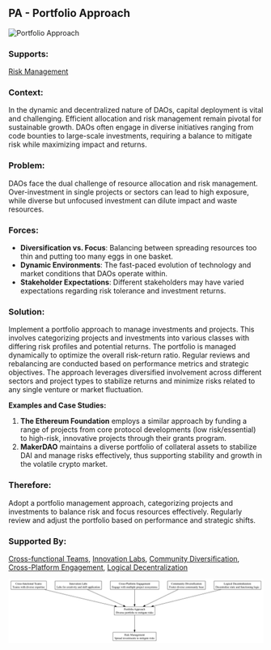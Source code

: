 ## PA - Portfolio Approach

![Portfolio Approach](./output/illustration/portfolio_approach_illustration_v3.png)

### Supports:

[Risk Management](./risk_management.html)

### Context:

In the dynamic and decentralized nature of DAOs, capital deployment is vital and challenging. Efficient allocation and risk management remain pivotal for sustainable growth. DAOs often engage in diverse initiatives ranging from code bounties to large-scale investments, requiring a balance to mitigate risk while maximizing impact and returns.

### Problem:

DAOs face the dual challenge of resource allocation and risk management. Over-investment in single projects or sectors can lead to high exposure, while diverse but unfocused investment can dilute impact and waste resources.

### Forces:

- **Diversification vs. Focus**: Balancing between spreading resources too thin and putting too many eggs in one basket.
- **Dynamic Environments**: The fast-paced evolution of technology and market conditions that DAOs operate within.
- **Stakeholder Expectations**: Different stakeholders may have varied expectations regarding risk tolerance and investment returns.

### Solution:

Implement a portfolio approach to manage investments and projects. This involves categorizing projects and investments into various classes with differing risk profiles and potential returns. The portfolio is managed dynamically to optimize the overall risk-return ratio. Regular reviews and rebalancing are conducted based on performance metrics and strategic objectives. The approach leverages diversified involvement across different sectors and project types to stabilize returns and minimize risks related to any single venture or market fluctuation.

**Examples and Case Studies:**

1. **The Ethereum Foundation** employs a similar approach by funding a range of projects from core protocol developments (low risk/essential) to high-risk, innovative projects through their grants program.
2. **MakerDAO** maintains a diverse portfolio of collateral assets to stabilize DAI and manage risks effectively, thus supporting stability and growth in the volatile crypto market.

### Therefore:

Adopt a portfolio management approach, categorizing projects and investments to balance risk and focus resources effectively. Regularly review and adjust the portfolio based on performance and strategic shifts.

### Supported By:
[Cross-functional Teams](./cross_functional_teams.html), [Innovation Labs](./innovation_labs.html), [Community Diversification](./community_diversification.html), [Cross-Platform Engagement](./cross_platform_engagement.html), [Logical Decentralization](./logical_decentralization.html)

![Portfolio Approach](./output/portfolio_approach_specific_graph_v3.png)
